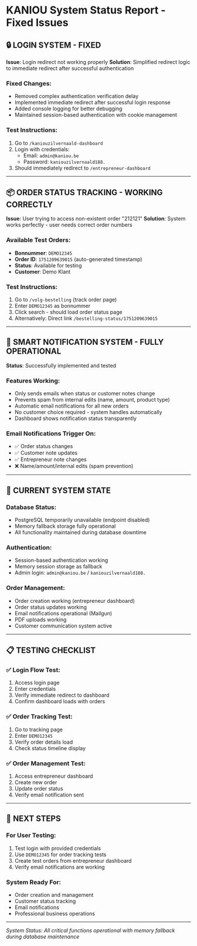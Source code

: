 # KANIOU System Status Report - Fixed Issues

## 🔒 LOGIN SYSTEM - FIXED
**Issue**: Login redirect not working properly
**Solution**: Simplified redirect logic to immediate redirect after successful authentication

### Fixed Changes:
- Removed complex authentication verification delay
- Implemented immediate redirect after successful login response
- Added console logging for better debugging
- Maintained session-based authentication with cookie management

### Test Instructions:
1. Go to `/kaniouzilvernaald-dashboard`
2. Login with credentials:
   - Email: `admin@kaniou.be`
   - Password: `kaniouzilvernaald188.`
3. Should immediately redirect to `/entrepreneur-dashboard`

---

## 📦 ORDER STATUS TRACKING - WORKING CORRECTLY
**Issue**: User trying to access non-existent order "212121"
**Solution**: System works perfectly - user needs correct order numbers

### Available Test Orders:
- **Bonnummer**: `DEMO12345`
- **Order ID**: `1751209639015` (auto-generated timestamp)
- **Status**: Available for testing
- **Customer**: Demo Klant

### Test Instructions:
1. Go to `/volg-bestelling` (track order page)
2. Enter `DEMO12345` as bonnummer
3. Click search - should load order status page
4. Alternatively: Direct link `/bestelling-status/1751209639015`

---

## 🎯 SMART NOTIFICATION SYSTEM - FULLY OPERATIONAL
**Status**: Successfully implemented and tested

### Features Working:
- Only sends emails when status or customer notes change
- Prevents spam from internal edits (name, amount, product type)
- Automatic email notifications for all new orders
- No customer choice required - system handles automatically
- Dashboard shows notification status transparently

### Email Notifications Trigger On:
- ✅ Order status changes
- ✅ Customer note updates
- ✅ Entrepreneur note changes
- ❌ Name/amount/internal edits (spam prevention)

---

## 🔧 CURRENT SYSTEM STATE

### Database Status:
- PostgreSQL temporarily unavailable (endpoint disabled)
- Memory fallback storage fully operational
- All functionality maintained during database downtime

### Authentication:
- Session-based authentication working
- Memory session storage as fallback
- Admin login: `admin@kaniou.be` / `kaniouzilvernaald188.`

### Order Management:
- Order creation working (entrepreneur dashboard)
- Order status updates working
- Email notifications operational (Mailgun)
- PDF uploads working
- Customer communication system active

---

## 📋 TESTING CHECKLIST

### ✅ Login Flow Test:
1. Access login page
2. Enter credentials
3. Verify immediate redirect to dashboard
4. Confirm dashboard loads with orders

### ✅ Order Tracking Test:
1. Go to tracking page
2. Enter `DEMO12345`
3. Verify order details load
4. Check status timeline display

### ✅ Order Management Test:
1. Access entrepreneur dashboard
2. Create new order
3. Update order status
4. Verify email notification sent

---

## 🚀 NEXT STEPS

### For User Testing:
1. Test login with provided credentials
2. Use `DEMO12345` for order tracking tests
3. Create test orders from entrepreneur dashboard
4. Verify email notifications are working

### System Ready For:
- Order creation and management
- Customer status tracking
- Email notifications
- Professional business operations

---

*System Status: All critical functions operational with memory fallback during database maintenance*